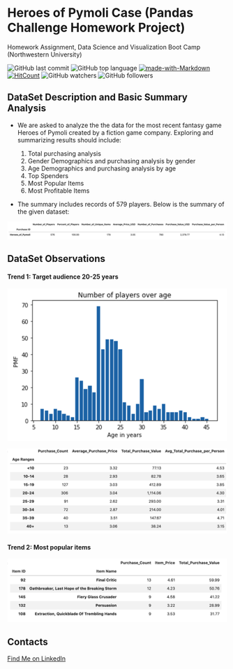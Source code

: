 # Heroes of Pymoli Case (Pandas Challenge Homework Project)

Homework Assignment, Data Science and Visualization Boot Camp (Northwestern University)

![GitHub last commit](https://img.shields.io/github/last-commit/OlegRyzhkov2020/pandas-challenge)
![GitHub top language](https://img.shields.io/github/languages/top/OlegRyzhkov2020/pandas-challenge)
[![made-with-Markdown](https://img.shields.io/badge/Made%20with-Markdown-1f425f.svg)](http://commonmark.org)
[![HitCount](http://hits.dwyl.com/OlegRyzhkov2020/pandas-challenge.svg)](http://hits.dwyl.com/OlegRyzhkov2020/pandas-challenge)
![GitHub watchers](https://img.shields.io/github/watchers/OlegRyzhkov2020/pandas-challenge?label=Watch&style=social)
![GitHub followers](https://img.shields.io/github/followers/OlegRyzhkov2020?label=Follow&style=social)

## DataSet Description and Basic Summary Analysis

* We are asked to analyze the  the data for the most recent fantasy game Heroes of Pymoli created by a fiction game company. Exploring and summarizing results should include:
    1. Total purchasing analysis
    2. Gender Demographics and purchasing analysis by gender
    3. Age Demographics and purchasing analysis by age
    4. Top Spenders
    5. Most Popular Items
    6. Most Profitable Items

* The summary includes records of 579 players. Below is the summary of the given dataset:

![District Summary](images/gen_summary.png)

## DataSet Observations

#### Trend 1: Target audience 20-25 years

![age_statisics](images/age_statisics.png)

![age_statisics](images/age_summary.png)

#### Trend 2: Most popular items

![Type_chart](images/top_items.png)

## Contacts
[Find Me on
LinkedIn](https://www.linkedin.com/in/oleg-n-ryzhkov/)

